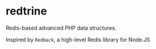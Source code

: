 redtrine
========

Redis-based advanced PHP data structures.

Inspired by `Redback`, a high-level Redis library for Node.JS


